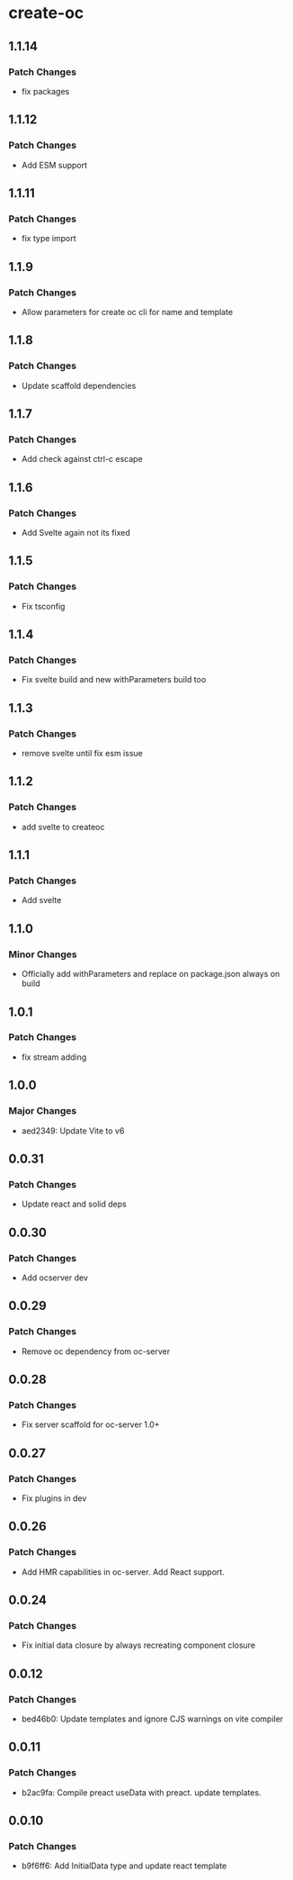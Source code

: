 # create-oc

## 1.1.14

### Patch Changes

- fix packages

## 1.1.12

### Patch Changes

- Add ESM support

## 1.1.11

### Patch Changes

- fix type import

## 1.1.9

### Patch Changes

- Allow parameters for create oc cli for name and template

## 1.1.8

### Patch Changes

- Update scaffold dependencies

## 1.1.7

### Patch Changes

- Add check against ctrl-c escape

## 1.1.6

### Patch Changes

- Add Svelte again not its fixed

## 1.1.5

### Patch Changes

- Fix tsconfig

## 1.1.4

### Patch Changes

- Fix svelte build and new withParameters build too

## 1.1.3

### Patch Changes

- remove svelte until fix esm issue

## 1.1.2

### Patch Changes

- add svelte to createoc

## 1.1.1

### Patch Changes

- Add svelte

## 1.1.0

### Minor Changes

- Officially add withParameters and replace on package.json always on build

## 1.0.1

### Patch Changes

- fix stream adding

## 1.0.0

### Major Changes

- aed2349: Update Vite to v6

## 0.0.31

### Patch Changes

- Update react and solid deps

## 0.0.30

### Patch Changes

- Add ocserver dev

## 0.0.29

### Patch Changes

- Remove oc dependency from oc-server

## 0.0.28

### Patch Changes

- Fix server scaffold for oc-server 1.0+

## 0.0.27

### Patch Changes

- Fix plugins in dev

## 0.0.26

### Patch Changes

- Add HMR capabilities in oc-server. Add React support.

## 0.0.24

### Patch Changes

- Fix initial data closure by always recreating component closure

## 0.0.12

### Patch Changes

- bed46b0: Update templates and ignore CJS warnings on vite compiler

## 0.0.11

### Patch Changes

- b2ac9fa: Compile preact useData with preact. update templates.

## 0.0.10

### Patch Changes

- b9f6ff6: Add InitialData type and update react template
